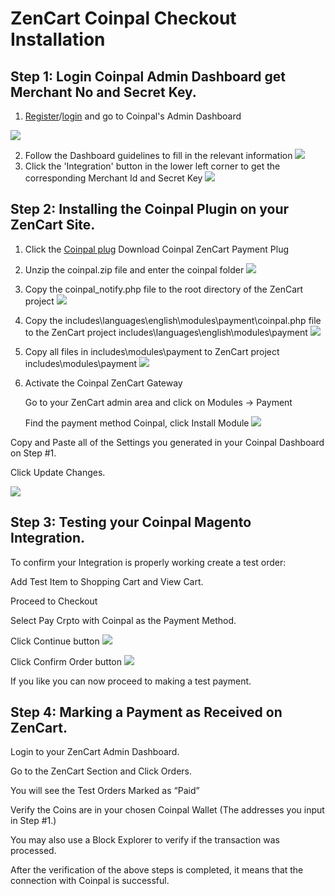 # ZenCart Coinpal Checkout Installation

## Step 1: Login Coinpal Admin Dashboard get Merchant No and Secret Key.
1. [Register](https://portal.coinpal.io/#/admin/register)/[login](https://portal.coinpal.io/#/admin/login) and go to Coinpal's Admin Dashboard 

![](./img/register.png)

2. Follow the Dashboard guidelines to fill in the relevant information
![](./img/kyb.png)
3. Click the 'Integration' button in the lower left corner to get the corresponding Merchant Id and Secret Key
![](./img/api-key.png)

## Step 2: Installing the Coinpal Plugin on your ZenCart Site.
1. Click the  [Coinpal plug](https://github.com/CoinpalGroup/plug_ZenCart/blob/master/coinpal.zip)  Download Coinpal ZenCart Payment Plug
2. Unzip the coinpal.zip file and enter the coinpal folder
![](./img/file1.png)

3.  Copy the coinpal_notify.php file to the root directory of the ZenCart project
![](./img/file2.png)

4. Copy the includes\languages\english\modules\payment\coinpal.php file to the ZenCart project includes\languages\english\modules\payment
![](./img/file3.png)

5. Copy all files in includes\modules\payment to ZenCart project includes\modules\payment
![](./img/file4.png)

3. Activate the Coinpal ZenCart Gateway

    Go to your ZenCart admin area and click on Modules -> Payment

    Find the payment method Coinpal, click Install Module
![](./img/install.png)


Copy and Paste all of the Settings you generated in your Coinpal Dashboard on Step #1.

Click Update Changes.

![](./img/edit.png)


## Step 3: Testing your Coinpal Magento Integration.

To confirm your Integration is properly working create a test order:

Add Test Item to Shopping Cart and View Cart.

Proceed to Checkout

Select Pay Crpto with Coinpal as the Payment Method.

Click Continue button
![](./img/checkout.png)

Click Confirm Order button
![](./img/checkout2.png)

If you like you can now proceed to making a test payment.


## Step 4: Marking a Payment as Received on ZenCart.

Login to your ZenCart Admin Dashboard.

Go to the ZenCart Section and Click Orders.

You will see the Test Orders Marked as “Paid”

Verify the Coins are in your chosen Coinpal Wallet (The addresses you input in Step #1.)

You may also use a Block Explorer to verify if the transaction was processed.

After the verification of the above steps is completed, it means that the connection with Coinpal is successful.





